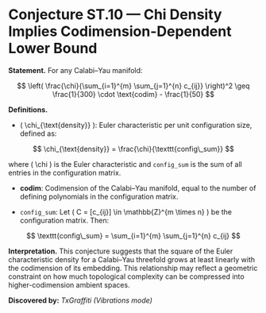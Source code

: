 # Conjecture ST.10 — Chi Density Implies Codimension-Dependent Lower Bound

**Statement.**
For any Calabi–Yau manifold:

$$
\left( \frac{\chi}{\sum_{i=1}^{m} \sum_{j=1}^{n} c_{ij}} \right)^2 \geq \frac{1}{300} \cdot \text{codim} - \frac{1}{50}
$$

**Definitions.**

- \( \chi_{\text{density}} \): Euler characteristic per unit configuration size, defined as:

$$
\chi_{\text{density}} = \frac{\chi}{\texttt{config\_sum}}
$$

where \( \chi \) is the Euler characteristic and `config_sum` is the sum of all entries in the configuration matrix.

- **codim**: Codimension of the Calabi–Yau manifold, equal to the number of defining polynomials in the configuration matrix.

- `config_sum`: Let \( C = [c_{ij}] \in \mathbb{Z}^{m \times n} \) be the configuration matrix. Then:

$$
\texttt{config\_sum} = \sum_{i=1}^{m} \sum_{j=1}^{n} c_{ij}
$$

**Interpretation.**
This conjecture suggests that the square of the Euler characteristic density for a Calabi–Yau threefold grows at least linearly with the codimension of its embedding. This relationship may reflect a geometric constraint on how much topological complexity can be compressed into higher-codimension ambient spaces.

**Discovered by:** *TxGraffiti (Vibrations mode)*
